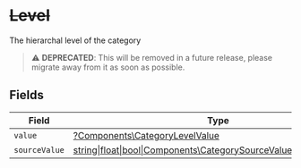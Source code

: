 # ~~Level~~

The hierarchal level of the category

> :warning: **DEPRECATED**: This will be removed in a future release, please migrate away from it as soon as possible.


## Fields

| Field                                                                                                                    | Type                                                                                                                     | Required                                                                                                                 | Description                                                                                                              |
| ------------------------------------------------------------------------------------------------------------------------ | ------------------------------------------------------------------------------------------------------------------------ | ------------------------------------------------------------------------------------------------------------------------ | ------------------------------------------------------------------------------------------------------------------------ |
| `value`                                                                                                                  | [?Components\CategoryLevelValue](../../Models/Components/CategoryLevelValue.md)                                          | :heavy_minus_sign:                                                                                                       | N/A                                                                                                                      |
| `sourceValue`                                                                                                            | [string\|float\|bool\|Components\CategorySourceValueLevel4\|array\|null](../../Models/Components/CategoryLevelSourceValue.md) | :heavy_minus_sign:                                                                                                       | N/A                                                                                                                      |
